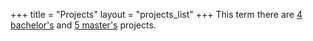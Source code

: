 +++
title = "Projects"
layout = "projects_list"
+++
This term there are [4 bachelor's](#B1) and [5 master's](#M1) projects.
